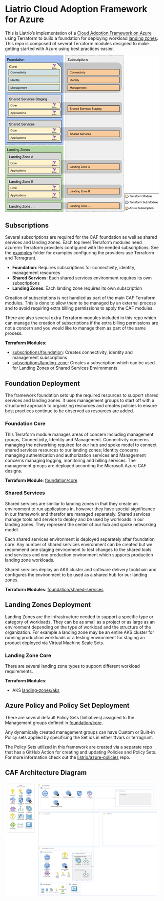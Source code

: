 # Liatrio Cloud Adoption Framework for Azure

This is Liatrio’s implementation of a [Cloud Adoption Framework on Azure](https://docs.microsoft.com/en-us/azure/cloud-adoption-framework/) using Terraform to build a foundation for deploying workload [landing zones](https://docs.microsoft.com/en-us/azure/cloud-adoption-framework/ready/landing-zone/). This repo is composed of several Terraform modules designed to make getting started with Azure using best practices easier.

![](./images/LiatrioCAFAzure.png)

## Subscriptions

Several subscriptions are required for the CAF foundation as well as shared services and landing zones. Each top level Terraform modules need azurerm Terraform providers configured with the needed subscriptions. See the [examples](./examples/) folder for examples configuring the providers use Terraform and Terragrunt.

- **Foundation**: Requires subscriptions for connectivity, identity, management resources
- **Shared Services**: Each shared services environment requires its own subscriptions
- **Landing Zones**: Each landing zone requires its own subscription

Creation of subscriptions is not handled as part of the main CAF Terraform modules. This is done to allow them to be managed by an external process and to avoid requiring extra billing permissions to apply the CAF modules.

There are also several extra Terraform modules included in this repo which can manage the creation of subscriptions if the extra billing permissions are not a concern and you would like to manage them as part of the same process.

**Terraform Modules**:

- [subscriptions/foundation](./subscriptions/foundation): Creates connectivity, identity and management subscriptions
- [subscriptions/landing-zone](./subscriptions/landing-zone): Creates a subscription which can be used for Landing Zones or Shared Services Environments

## Foundation Deployment

The framework foundation sets up the required resources to support shared services and landing zones. It uses management groups to start off with a structured approach to organizing resources and creates policies to ensure best practices continue to be observed as resources are added.

### Foundation Core

This Terraform module manages areas of concern Including management groups, Connectivity, Identity and Management. Connectivity concerns managing the networking required for our hub and spoke model to connect shared services resources to our landing zones; Identity concerns managing authentication and authorization services and Management concerns managing logging, monitoring and billing services. The management groups are deployed according the Microsoft Azure CAF designs.

**Terraform Module**: [foundation/core](./foundation/core/)

### Shared Services

Shared services are similar to landing zones in that they create an environment to run applications in, however they have special significance in our framework and therefor are managed separately. Shared services manage tools and service to deploy and be used by workloads in our landing zones. They represent the center of our hub and spoke networking model.

Each shared services environment is deployed separately after foundation core. Any number of shared services environment can be created but we recommend one staging environment to test changes to the shared tools and services and one production environment which supports production landing zone workloads.

Shared services deploy an AKS cluster and software delivery toolchain and configures the environment to be used as a shared hub for our landing zones.

**Terraform Modules**: [foundation/shared-services](./foundation/shared-services/)

## Landing Zones Deployment

Landing Zones are the infrastructure needed to support a specific type or category of workloads. They can be as small as a project or as large as an environment depending on the type of workload and the structure of the organization. For example a landing zone may be an entire AKS cluster for running production workloads or a testing environment for staging an product deployed via Virtual Machine Scale Sets.

### Landing Zone Core

There are several landing zone types to support different workload requirements.

**Terraform Modules**:

- AKS [landing-zones/aks](./landing-zones/aks/)

## Azure Policy and Policy Set Deployment

There are several default Policy Sets (Initiatives) assigned to the Management groups defined in [foundation/core](./foundation/core/).

Any dynamically created management groups can have Custom or Built-in Policy sets applied by specificing the Set ids in either tfvars or terragrunt.

The Policy Sets utilized in this framework are created via a separate repo that has a GitHub Action for creating and updating Policies and Policy Sets. For more information check out the [liatrio/azure-policies](https://github.com/liatrio/azure-policies) repo.

## CAF Architecture Diagram

![](./images/caf-architecture.png)